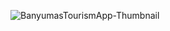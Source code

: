 ![BanyumasTourismApp-Thumbnail](https://github.com/user-attachments/assets/25da5b1c-6915-4a50-a221-66070f9dcb9e)

